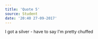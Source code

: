 ```yaml
---
title: 'Quote 5'
source: Student
date: '20:40 27-09-2017'
---
```


I got a silver - have to say I'm pretty chuffed